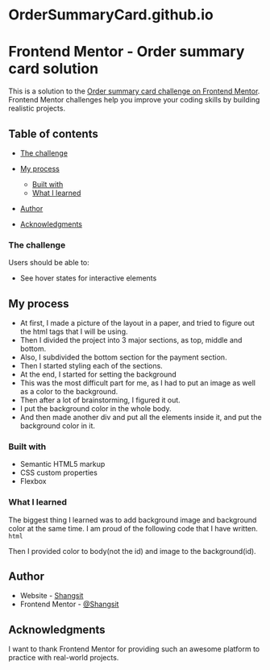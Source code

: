 # OrderSummaryCard.github.io
# Frontend Mentor - Order summary card solution

This is a solution to the [Order summary card challenge on Frontend Mentor](https://www.frontendmentor.io/challenges/order-summary-component-QlPmajDUj). Frontend Mentor challenges help you improve your coding skills by building realistic projects. 

## Table of contents


  - [The challenge](#the-challenge)


- [My process](#my-process)
  - [Built with](#built-with)
  - [What I learned](#what-i-learned)
- [Author](#author)
- [Acknowledgments](#acknowledgments)
### The challenge

Users should be able to:

- See hover states for interactive elements

## My process

- At first, I made a picture of the layout in a paper, and tried to figure out the html tags that I will be using.
- Then I divided the project into 3 major sections, as top, middle and bottom.
- Also, I subdivided the bottom section for the payment section. 
- Then I started styling each of the sections.
- At the end, I started for setting the background
- This was the most difficult part for me, as I had to put an image as well as a color to the background.
- Then after a lot of brainstorming, I figured it out.
- I put the background color in the whole body.
- And then made another div and put all the elements inside it, and put the background color in it.

### Built with

- Semantic HTML5 markup
- CSS custom properties
- Flexbox


### What I learned
The biggest thing I learned was to add background image and background color at the same time.
I am proud of the following code that I have written.
```html```
<body>
    <div id="background">
        <div id="body">
          <!-- The body code -->
        </div>
    </div>
  <!-- The footer code -->
 </body>
 Then I provided color to body(not the id) and image to the background(id).
 
 ## Author

- Website - [Shangsit](https://shangsit.github.io/OrderSummaryCard.github.io/)
- Frontend Mentor - [@Shangsit](https://www.frontendmentor.io/profile/Shangsit)

## Acknowledgments
I want to thank Frontend Mentor for providing such an awesome platform to practice with real-world projects. 
